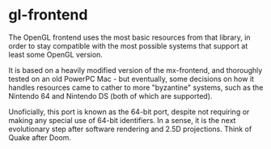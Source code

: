 gl-frontend
===========

The OpenGL frontend uses the most basic resources from that library, in order 
to stay compatible with the most possible systems that support at least some
OpenGL version.

It is based on a heavily modified version of the mx-frontend, and thoroughly
tested on an old PowerPC Mac - but eventually, some decisions on how it handles
resources came to cather to more "byzantine" systems, such as the Nintendo 64
and Nintendo DS (both of which are supported).

Unoficially, this port is known as the 64-bit port, despite not requiring or
making any special use of 64-bit identifiers. In a sense, it is the next
evolutionary step after software rendering and 2.5D projections.
Think of Quake after Doom.